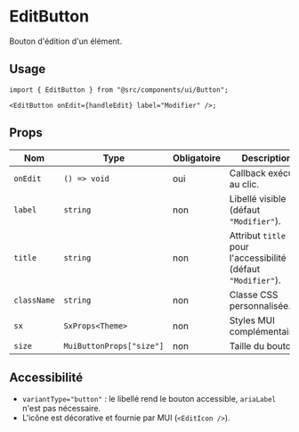 # EditButton

Bouton d'édition d'un élément.

## Usage

```tsx
import { EditButton } from "@src/components/ui/Button";

<EditButton onEdit={handleEdit} label="Modifier" />;
```

## Props

| Nom         | Type                     | Obligatoire | Description                                                  |
| ----------- | ------------------------ | ----------- | ------------------------------------------------------------ |
| `onEdit`    | `() => void`             | oui         | Callback exécuté au clic.                                    |
| `label`     | `string`                 | non         | Libellé visible (défaut `"Modifier"`).                       |
| `title`     | `string`                 | non         | Attribut `title` pour l'accessibilité (défaut `"Modifier"`). |
| `className` | `string`                 | non         | Classe CSS personnalisée.                                    |
| `sx`        | `SxProps<Theme>`         | non         | Styles MUI complémentaires.                                  |
| `size`      | `MuiButtonProps["size"]` | non         | Taille du bouton.                                            |

## Accessibilité

- `variantType="button"` : le libellé rend le bouton accessible, `ariaLabel` n'est pas nécessaire.
- L'icône est décorative et fournie par MUI (`<EditIcon />`).
